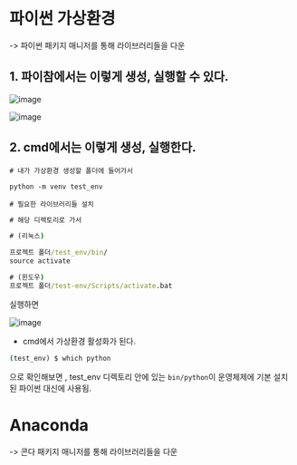 

# 파이썬 가상환경 

-> 파이썬 패키지 매니저를 통해 라이브러리들을 다운

## 1. 파이참에서는 이렇게 생성, 실행할 수 있다. 

![image](https://user-images.githubusercontent.com/15938354/120762635-66a45280-c551-11eb-87c1-d892f5963b6a.png)


![image](https://user-images.githubusercontent.com/15938354/120757048-03afbd00-c54b-11eb-9ac7-11a49c089a1c.png)



## 2. cmd에서는 이렇게 생성, 실행한다.

```
# 내가 가상환경 생성할 폴더에 들어가서 

python -m venv test_env

# 필요한 라이브러리들 설치 

```

```cmd
# 해당 디렉토리로 가서 

# (리눅스)

프로젝트 폴더/test_env/bin/
source activate 

# (윈도우)
프로젝트 폴더/test-env/Scripts/activate.bat
```
실행하면 


![image](https://user-images.githubusercontent.com/15938354/120756899-d06d2e00-c54a-11eb-996a-733b8978a32d.png)



- cmd에서 가상환경 활성화가 된다.

```cmd
(test_env) $ which python
```
으로 확인해보면 , test_env 디렉토리 안에 있는 ```bin/python```이 운영체제에 기본 설치된 파이썬 대신에 사용됨.




# Anaconda

-> 콘다 패키지 매니저를 통해 라이브러리들을 다운


# 
